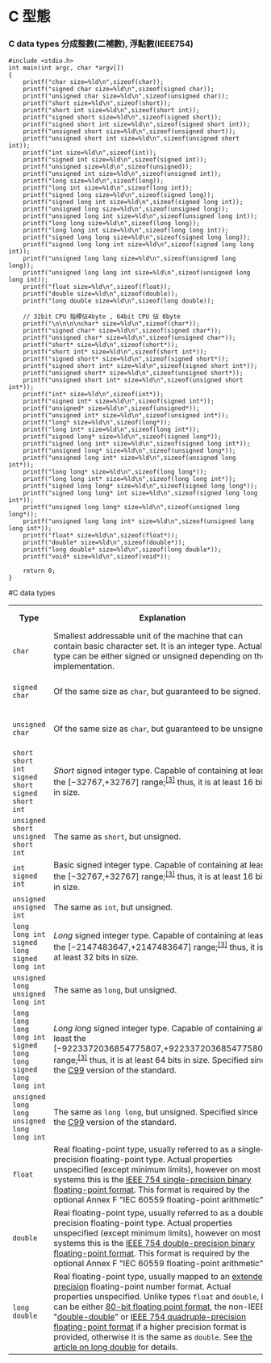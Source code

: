 # C 型態



### C data types 分成整數(二補數), 浮點數(IEEE754)

```
#include <stdio.h>
int main(int argc, char *argv[])
{
    printf("char size=%ld\n",sizeof(char));
    printf("signed char size=%ld\n",sizeof(signed char));
    printf("unsigned char size=%ld\n",sizeof(unsigned char));
    printf("short size=%ld\n",sizeof(short));
    printf("short int size=%ld\n",sizeof(short int));
    printf("signed short size=%ld\n",sizeof(signed short));
    printf("signed short int size=%ld\n",sizeof(signed short int));
    printf("unsigned short size=%ld\n",sizeof(unsigned short));
    printf("unsigned short int size=%ld\n",sizeof(unsigned short int));
    printf("int size=%ld\n",sizeof(int));
    printf("signed int size=%ld\n",sizeof(signed int));
    printf("unsigned size=%ld\n",sizeof(unsigned));
    printf("unsigned int size=%ld\n",sizeof(unsigned int));
    printf("long size=%ld\n",sizeof(long));
    printf("long int size=%ld\n",sizeof(long int));
    printf("signed long size=%ld\n",sizeof(signed long));
    printf("signed long int size=%ld\n",sizeof(signed long int));
    printf("unsigned long size=%ld\n",sizeof(unsigned long));
    printf("unsigned long int size=%ld\n",sizeof(unsigned long int));
    printf("long long size=%ld\n",sizeof(long long));
    printf("long long int size=%ld\n",sizeof(long long int));
    printf("signed long long size=%ld\n",sizeof(signed long long));
    printf("signed long long int size=%ld\n",sizeof(signed long long int));
    printf("unsigned long long size=%ld\n",sizeof(unsigned long long));
    printf("unsigned long long int size=%ld\n",sizeof(unsigned long long int));
    printf("float size=%ld\n",sizeof(float));
    printf("double size=%ld\n",sizeof(double));
    printf("long double size=%ld\n",sizeof(long double));

    // 32bit CPU 指標佔4byte , 64bit CPU 佔 8byte
    printf("\n\n\n\nchar* size=%ld\n",sizeof(char*));
    printf("signed char* size=%ld\n",sizeof(signed char*));
    printf("unsigned char* size=%ld\n",sizeof(unsigned char*));
    printf("short* size=%ld\n",sizeof(short*));
    printf("short int* size=%ld\n",sizeof(short int*));
    printf("signed short* size=%ld\n",sizeof(signed short*));
    printf("signed short int* size=%ld\n",sizeof(signed short int*));
    printf("unsigned short* size=%ld\n",sizeof(unsigned short*));
    printf("unsigned short int* size=%ld\n",sizeof(unsigned short int*));
    printf("int* size=%ld\n",sizeof(int*));
    printf("signed int* size=%ld\n",sizeof(signed int*));
    printf("unsigned* size=%ld\n",sizeof(unsigned*));
    printf("unsigned int* size=%ld\n",sizeof(unsigned int*));
    printf("long* size=%ld\n",sizeof(long*));
    printf("long int* size=%ld\n",sizeof(long int*));
    printf("signed long* size=%ld\n",sizeof(signed long*));
    printf("signed long int* size=%ld\n",sizeof(signed long int*));
    printf("unsigned long* size=%ld\n",sizeof(unsigned long*));
    printf("unsigned long int* size=%ld\n",sizeof(unsigned long int*));
    printf("long long* size=%ld\n",sizeof(long long*));
    printf("long long int* size=%ld\n",sizeof(long long int*));
    printf("signed long long* size=%ld\n",sizeof(signed long long*));
    printf("signed long long* int size=%ld\n",sizeof(signed long long int*));
    printf("unsigned long long* size=%ld\n",sizeof(unsigned long long*));
    printf("unsigned long long int* size=%ld\n",sizeof(unsigned long long int*));
    printf("float* size=%ld\n",sizeof(float*));
    printf("double* size=%ld\n",sizeof(double*));
    printf("long double* size=%ld\n",sizeof(long double*));
    printf("void* size=%ld\n",sizeof(void*));

    return 0;
}

```


#C data types

<table class="wikitable">
<tr>
<th style="width:14em;">Type</th>
<th>Explanation</th>
<th>Format Specifier</th>
</tr>
<tr>
<td><code class="mw-highlight"><span class="kt">char</span></code></td>
<td>Smallest addressable unit of the machine that can contain basic character set. It is an integer type. Actual type can be either signed or unsigned depending on the implementation.</td>
<td>&#160;%c</td>
</tr>
<tr>
<td><code class="mw-highlight"><span class="kt">signed</span> <span class="kt">char</span></code></td>
<td>Of the same size as <code>char</code>, but guaranteed to be signed.</td>
<td>&#160;%c <small>(or&#160;%hhi for numerical output)</small></td>
</tr>
<tr>
<td><code class="mw-highlight"><span class="kt">unsigned</span> <span class="kt">char</span></code></td>
<td>Of the same size as <code>char</code>, but guaranteed to be unsigned.</td>
<td>&#160;%c <small>(or&#160;%hhu for numerical output)</small></td>
</tr>
<tr>
<td><code class="mw-highlight"><span class="kt">short</span></code><br />
<code class="mw-highlight"><span class="kt">short</span> <span class="kt">int</span></code><br />
<code class="mw-highlight"><span class="kt">signed</span> <span class="kt">short</span></code><br />
<code class="mw-highlight"><span class="kt">signed</span> <span class="kt">short</span> <span class="kt">int</span></code></td>
<td><i>Short</i> signed integer type. Capable of containing at least the [−32767,+32767] range;<sup id="cite_ref-c99sizes_3-0" class="reference"><a href="#cite_note-c99sizes-3"><span>[</span>3<span>]</span></a></sup> thus, it is at least 16 bits in size.</td>
<td>&#160;%hi</td>
</tr>
<tr>
<td><code class="mw-highlight"><span class="kt">unsigned</span> <span class="kt">short</span></code><br />
<code class="mw-highlight"><span class="kt">unsigned</span> <span class="kt">short</span> <span class="kt">int</span></code></td>
<td>The same as <code>short</code>, but unsigned.</td>
<td>&#160;%hu</td>
</tr>
<tr>
<td><code class="mw-highlight"><span class="kt">int</span></code><br />
<code class="mw-highlight"><span class="kt">signed</span> <span class="kt">int</span></code></td>
<td>Basic signed integer type. Capable of containing at least the [−32767,+32767] range;<sup id="cite_ref-c99sizes_3-1" class="reference"><a href="#cite_note-c99sizes-3"><span>[</span>3<span>]</span></a></sup> thus, it is at least 16 bits in size.</td>
<td>&#160;%i or&#160;%d</td>
</tr>
<tr>
<td><code class="mw-highlight"><span class="kt">unsigned</span></code><br />
<code class="mw-highlight"><span class="kt">unsigned</span> <span class="kt">int</span></code></td>
<td>The same as <code>int</code>, but unsigned.</td>
<td>&#160;%u</td>
</tr>
<tr>
<td><code class="mw-highlight"><span class="kt">long</span></code><br />
<code class="mw-highlight"><span class="kt">long</span> <span class="kt">int</span></code><br />
<code class="mw-highlight"><span class="kt">signed</span> <span class="kt">long</span></code><br />
<code class="mw-highlight"><span class="kt">signed</span> <span class="kt">long</span> <span class="kt">int</span></code></td>
<td><i>Long</i> signed integer type. Capable of containing at least the [−2147483647,+2147483647] range;<sup id="cite_ref-c99sizes_3-2" class="reference"><a href="#cite_note-c99sizes-3"><span>[</span>3<span>]</span></a></sup> thus, it is at least 32 bits in size.</td>
<td>&#160;%li</td>
</tr>
<tr>
<td><code class="mw-highlight"><span class="kt">unsigned</span> <span class="kt">long</span></code><br />
<code class="mw-highlight"><span class="kt">unsigned</span> <span class="kt">long</span> <span class="kt">int</span></code></td>
<td>The same as <code>long</code>, but unsigned.</td>
<td>&#160;%lu</td>
</tr>
<tr>
<td><code class="mw-highlight"><span class="kt">long</span> <span class="kt">long</span></code><br />
<code class="mw-highlight"><span class="kt">long</span> <span class="kt">long</span> <span class="kt">int</span></code><br />
<code class="mw-highlight"><span class="kt">signed</span> <span class="kt">long</span> <span class="kt">long</span></code><br />
<code class="mw-highlight"><span class="kt">signed</span> <span class="kt">long</span> <span class="kt">long</span> <span class="kt">int</span></code></td>
<td><i>Long long</i> signed integer type. Capable of containing at least the [−9223372036854775807,+9223372036854775807] range;<sup id="cite_ref-c99sizes_3-3" class="reference"><a href="#cite_note-c99sizes-3"><span>[</span>3<span>]</span></a></sup> thus, it is at least 64 bits in size. Specified since the <a href="/wiki/C99" title="C99">C99</a> version of the standard.</td>
<td>&#160;%lli</td>
</tr>
<tr>
<td><code class="mw-highlight"><span class="kt">unsigned</span> <span class="kt">long</span> <span class="kt">long</span></code><br />
<code class="mw-highlight"><span class="kt">unsigned</span> <span class="kt">long</span> <span class="kt">long</span> <span class="kt">int</span></code></td>
<td>The same as <code>long long</code>, but unsigned. Specified since the <a href="/wiki/C99" title="C99">C99</a> version of the standard.</td>
<td>&#160;%llu</td>
</tr>
<tr>
<td><code class="mw-highlight"><span class="kt">float</span></code></td>
<td>Real floating-point type, usually referred to as a single-precision floating-point type. Actual properties unspecified (except minimum limits), however on most systems this is the <a href="/wiki/Single-precision_floating-point_format" title="Single-precision floating-point format">IEEE 754 single-precision binary floating-point format</a>. This format is required by the optional Annex F "IEC 60559 floating-point arithmetic".</td>
<td>&#160;%f <small>(promoted automatically to <code>double</code> for <code>printf()</code>)</small></td>
</tr>
<tr>
<td><code class="mw-highlight"><span class="kt">double</span></code></td>
<td>Real floating-point type, usually referred to as a double-precision floating-point type. Actual properties unspecified (except minimum limits), however on most systems this is the <a href="/wiki/Double-precision_floating-point_format" title="Double-precision floating-point format">IEEE 754 double-precision binary floating-point format</a>. This format is required by the optional Annex F "IEC 60559 floating-point arithmetic".</td>
<td>&#160;%f <small>(%lf for <code>scanf()</code>)</small></td>
</tr>
<tr>
<td><code class="mw-highlight"><span class="kt">long</span> <span class="kt">double</span></code></td>
<td>Real floating-point type, usually mapped to an <a href="/wiki/Extended_precision" title="Extended precision">extended precision</a> floating-point number format. Actual properties unspecified. Unlike types <code class="mw-highlight"><span class="kt">float</span></code> and <code class="mw-highlight"><span class="kt">double</span></code>, it can be either <a href="/wiki/80-bit_floating_point_format" title="80-bit floating point format" class="mw-redirect">80-bit floating point format</a>, the non-IEEE "<a href="/wiki/Double-double_arithmetic" title="Double-double arithmetic" class="mw-redirect">double-double</a>" or <a href="/wiki/IEEE_754_quadruple-precision_floating-point_format" title="IEEE 754 quadruple-precision floating-point format" class="mw-redirect">IEEE 754 quadruple-precision floating-point format</a> if a higher precision format is provided, otherwise it is the same as <code class="mw-highlight"><span class="kt">double</span></code>. See <a href="/wiki/Long_double" title="Long double">the article on long double</a> for details.</td>
<td>&#160;%Lf</td>
</tr>
</table>
